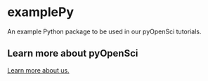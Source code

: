 # examplePy 

An example Python package to be used in our pyOpenSci tutorials.

## Learn more about pyOpenSci 

[Learn more about us. ](https://www.pyopensci.org)



